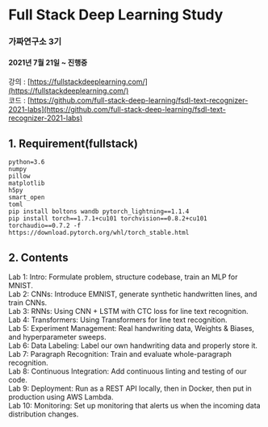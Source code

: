 # Full Stack Deep Learning Study
### 가짜연구소 3기
#### 2021년 7월 21일 ~ 진행중

강의 : [https://fullstackdeeplearning.com/](https://fullstackdeeplearning.com/)  
코드 : [https://github.com/full-stack-deep-learning/fsdl-text-recognizer-2021-labs](https://github.com/full-stack-deep-learning/fsdl-text-recognizer-2021-labs)


## 1. Requirement(fullstack)
```
python=3.6
numpy
pillow
matplotlib
h5py
smart_open
toml
pip install boltons wandb pytorch_lightning==1.1.4
pip install torch==1.7.1+cu101 torchvision==0.8.2+cu101 torchaudio==0.7.2 -f https://download.pytorch.org/whl/torch_stable.html
```


## 2. Contents  
Lab 1: Intro: Formulate problem, structure codebase, train an MLP for MNIST.  
Lab 2: CNNs: Introduce EMNIST, generate synthetic handwritten lines, and train CNNs.  
Lab 3: RNNs: Using CNN + LSTM with CTC loss for line text recognition.  
Lab 4: Transformers: Using Transformers for line text recognition.  
Lab 5: Experiment Management: Real handwriting data, Weights & Biases, and hyperparameter sweeps.  
Lab 6: Data Labeling: Label our own handwriting data and properly store it.  
Lab 7: Paragraph Recognition: Train and evaluate whole-paragraph recognition.  
Lab 8: Continuous Integration: Add continuous linting and testing of our code.  
Lab 9: Deployment: Run as a REST API locally, then in Docker, then put in production using AWS Lambda.  
Lab 10: Monitoring: Set up monitoring that alerts us when the incoming data distribution changes.  
